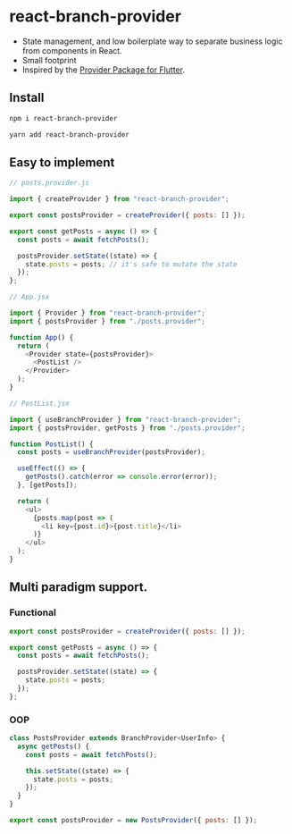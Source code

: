 # react-branch-provider

- State management, and low boilerplate way to separate business logic from components in React.
- Small footprint
- Inspired by the [Provider Package for Flutter](https://pub.dev/packages/provider).

## Install

```bash
npm i react-branch-provider

yarn add react-branch-provider
```

## Easy to implement

```javascript
// posts.provider.js

import { createProvider } from "react-branch-provider";

export const postsProvider = createProvider({ posts: [] });

export const getPosts = async () => {
  const posts = await fetchPosts();

  postsProvider.setState((state) => {
    state.posts = posts; // it's safe to mutate the state
  });
};
```

```javascript
// App.jsx

import { Provider } from "react-branch-provider";
import { postsProvider } from "./posts.provider";

function App() {
  return (
    <Provider state={postsProvider}>
      <PostList />
    </Provider>
  );
}
```

```javascript
// PostList.jsx

import { useBranchProvider } from "react-branch-provider";
import { postsProvider, getPosts } from "./posts.provider";

function PostList() {
  const posts = useBranchProvider(postsProvider);

  useEffect(() => {
    getPosts().catch(error => console.error(error));
  }, [getPosts]);

  return (
    <ul>
      {posts.map(post => (
        <li key={post.id}>{post.title}</li>
      )}
    </ul>
  );
}
```

## Multi paradigm support.

### Functional

```javascript
export const postsProvider = createProvider({ posts: [] });

export const getPosts = async () => {
  const posts = await fetchPosts();

  postsProvider.setState((state) => {
    state.posts = posts;
  });
};
```

### OOP

```javascript
class PostsProvider extends BranchProvider<UserInfo> {
  async getPosts() {
    const posts = await fetchPosts();

    this.setState((state) => {
      state.posts = posts;
    });
  }
}

export const postsProvider = new PostsProvider({ posts: [] });
```
